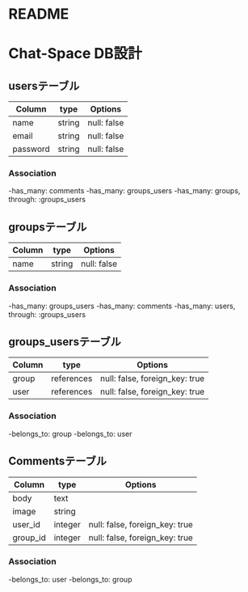 # README
# Chat-Space DB設計

## usersテーブル
|Column|type|Options|
|------|----|-------|
|name|string|null: false|
|email|string|null: false|
|password|string|null: false|

### Association
-has_many: comments
-has_many: groups_users
-has_many: groups, through: :groups_users


## groupsテーブル
|Column|type|Options|
|------|----|-------|
|name|string|null: false|

### Association
-has_many: groups_users
-has_many: comments
-has_many: users, through: :groups_users


## groups_usersテーブル
|Column|type|Options|
|------|----|-------|
|group|references|null: false, foreign_key: true|
|user|references|null: false, foreign_key: true|

### Association
-belongs_to: group
-belongs_to: user


## Commentsテーブル
|Column|type|Options|
|------|----|-------|
|body|text|
|image|string|
|user_id|integer|null: false, foreign_key: true|
|group_id|integer|null: false, foreign_key: true|

### Association
-belongs_to: user
-belongs_to: group



